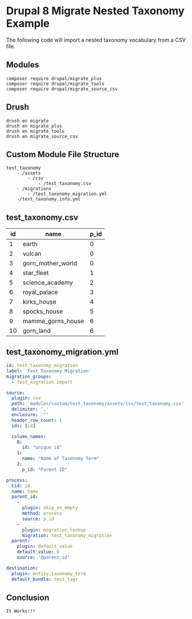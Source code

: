 # Drupal 8 Migrate Nested Taxonomy Example

The following code will import a nested taxonomy vocabulary from a CSV file.

## Modules
    composer require drupal/migrate_plus
    composer require drupal/migrate_tools
    composer require drupal/migrate_source_csv

## Drush 
    drush en migrate
    drush en migrate_plus
    drush en migrate_tools
    drush en migrate_source_csv

## Custom Module File Structure

    test_taxonomy
        - /assets
            - /csv
                - /test_taxonomy.csv
        - /migrations
            - /test_taxonomy_migration.yml
        -/text_taxonomy.info.yml

## test_taxonomy.csv
id |name |p_id
---|-----|----
1|earth|0
2|vulcan|0
3|gorn_mother_world|0
4|star_fleet|1
5|science_academy|2
6|royal_palace|3
7|kirks_house|4
8|spocks_house|5
9|mamma_gorns_house|6
10|gorn_land|6

## test_taxonomy_migration.yml

```yml
id: test_taxonomy_migration
label: 'Test Taxonomy Migration'
migration_groups:
  - test_migration import

source:
  plugin: csv
  path: 'modules/custom/test_taxonomy/assets/csv/test_taxonomy.csv'
  delimiter: ','
  enclosure: '"'
  header_row_count: 1
  ids: [id]

  column_names:
    0:
      id: "unique id"
    1:
      name: "Name of Taxonomy Term"
    2:
      p_id: "Parent ID"

process:
  tid: id
  name: name
  parent_id:
    -
      plugin: skip_on_empty
      method: process
      source: p_id
    -
      plugin: migration_lookup
      migration: test_taxonomy_migration
  parent:
    plugin: default_value
    default_value: 0
    source: '@parent_id'

destination:
  plugin: entity:taxonomy_term
  default_bundle: test_tags

```

## Conclusion

    It Works!!! 
